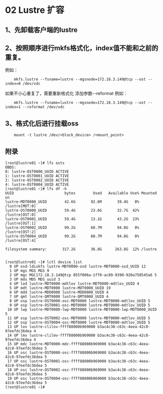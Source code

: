 # 02 Lustre 扩容


## 1、先卸载客户端的lustre

## 2、按照顺序进行mkfs格式化，index值不能和之前的重复。
例如：

        mkfs.lustre --fsname=lustre --mgsnode=172.18.3.149@tcp --ost --index=0 /dev/vdc
如果不小心重复了，需要重新格式化 添加参数--reformat
例如：

        mkfs.lustre --fsname=lustre --mgsnode=172.18.3.149@tcp --ost --index=1 --reformat /dev/vdc

## 3、格式化后进行挂载oss

        mount ‐t lustre /dev/<block_device> /<mount_point>

        
## 附录
```
[root@lustre01 ~]# lfs osts
OBDS:
0: lustre-OST0000_UUID ACTIVE
1: lustre-OST0001_UUID ACTIVE
2: lustre-OST0002_UUID ACTIVE
4: lustre-OST0004_UUID ACTIVE
[root@lustre01 ~]# lfs df -h
UUID                       bytes        Used   Available Use% Mounted on
lustre-MDT0000_UUID        42.6G       92.6M       39.4G   0% /lustre[MDT:0]
lustre-OST0000_UUID        59.4G       23.6G       32.7G  42% /lustre[OST:0]
lustre-OST0001_UUID        59.4G       13.1G       43.2G  23% /lustre[OST:1]
lustre-OST0002_UUID        99.2G       60.7M       94.0G   0% /lustre[OST:2]
lustre-OST0004_UUID        99.2G       60.7M       94.0G   0% /lustre[OST:4]

filesystem summary:       317.2G       36.8G      263.8G  12% /lustre


[root@lustre01 ~]# lctl device_list
  0 UP osd-ldiskfs lustre-MDT0000-osd lustre-MDT0000-osd_UUID 12
  1 UP mgs MGS MGS 9
  2 UP mgc MGC172.18.3.149@tcp 855f006a-1ff0-ac89-9390-920a750545a6 5
  3 UP mds MDS MDS_uuid 3
  4 UP lod lustre-MDT0000-mdtlov lustre-MDT0000-mdtlov_UUID 4
  5 UP mdt lustre-MDT0000 lustre-MDT0000_UUID 19
  6 UP mdd lustre-MDD0000 lustre-MDD0000_UUID 4
  7 UP qmt lustre-QMT0000 lustre-QMT0000_UUID 4
  8 UP osp lustre-OST0000-osc-MDT0000 lustre-MDT0000-mdtlov_UUID 5
  9 UP osp lustre-OST0001-osc-MDT0000 lustre-MDT0000-mdtlov_UUID 5
 10 UP lwp lustre-MDT0000-lwp-MDT0000 lustre-MDT0000-lwp-MDT0000_UUID 5
 11 UP osp lustre-OST0002-osc-MDT0000 lustre-MDT0000-mdtlov_UUID 5
 12 UP osp lustre-OST0004-osc-MDT0000 lustre-MDT0000-mdtlov_UUID 5
 13 UP lov lustre-clilov-ffff88000b969000 b3ac4c38-c63c-4eea-42c8-97eefdc36dea 4
 14 UP lmv lustre-clilmv-ffff88000b969000 b3ac4c38-c63c-4eea-42c8-97eefdc36dea 4
 15 UP mdc lustre-MDT0000-mdc-ffff88000b969000 b3ac4c38-c63c-4eea-42c8-97eefdc36dea 5
 16 UP osc lustre-OST0000-osc-ffff88000b969000 b3ac4c38-c63c-4eea-42c8-97eefdc36dea 5
 17 UP osc lustre-OST0001-osc-ffff88000b969000 b3ac4c38-c63c-4eea-42c8-97eefdc36dea 5
 18 UP osc lustre-OST0002-osc-ffff88000b969000 b3ac4c38-c63c-4eea-42c8-97eefdc36dea 5
 19 UP osc lustre-OST0004-osc-ffff88000b969000 b3ac4c38-c63c-4eea-42c8-97eefdc36dea 5
[root@lustre01 ~]#
```

